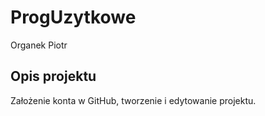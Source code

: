 <h1>ProgUzytkowe</h1>
Organek Piotr
<h2>Opis projektu</h2>
Założenie konta w GitHub, tworzenie i edytowanie projektu.